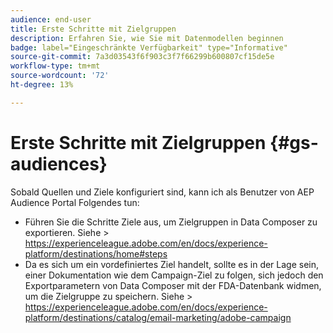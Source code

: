 ```yaml
---
audience: end-user
title: Erste Schritte mit Zielgruppen
description: Erfahren Sie, wie Sie mit Datenmodellen beginnen
badge: label="Eingeschränkte Verfügbarkeit" type="Informative"
source-git-commit: 7a3d03543f6f903c3f7f66299b600807cf15de5e
workflow-type: tm+mt
source-wordcount: '72'
ht-degree: 13%

---
```


# Erste Schritte mit Zielgruppen {#gs-audiences}


Sobald Quellen und Ziele konfiguriert sind, kann ich als Benutzer von AEP Audience Portal Folgendes tun:

* Führen Sie die Schritte Ziele aus, um Zielgruppen in Data Composer zu exportieren. Siehe > https://experienceleague.adobe.com/en/docs/experience-platform/destinations/home#steps
* Da es sich um ein vordefiniertes Ziel handelt, sollte es in der Lage sein, einer Dokumentation wie dem Campaign-Ziel zu folgen, sich jedoch den Exportparametern von Data Composer mit der FDA-Datenbank widmen, um die Zielgruppe zu speichern. Siehe > https://experienceleague.adobe.com/en/docs/experience-platform/destinations/catalog/email-marketing/adobe-campaign